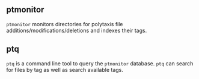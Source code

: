 ## ptmonitor

`ptmonitor` monitors directories for polytaxis file additions/modifications/deletions and indexes their tags.

## ptq

`ptq` is a command line tool to query the `ptmonitor` database.  `ptq` can search for files by tag as well as search available tags.
